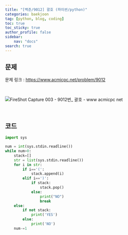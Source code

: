 ```yaml
---
title: "[백준/9012] 괄호 (파이썬/python)"
categories: baekjoon
tag: [python, blog, coding]
toc: true
toc_sticky: true
author_profile: false
sidebar:
    nav: "docs"
search: true
---
```


## 문제

문제 링크 : https://www.acmicpc.net/problem/9012

<br/>

![FireShot Capture 003 - 9012번_ 괄호 - www acmicpc net](https://user-images.githubusercontent.com/52556486/180444425-b6970baf-67a7-418e-975d-96b22f83dbf8.png)

<br/>

## 코드

```python
import sys

num = int(sys.stdin.readline())
while num>0:
    stack=[]
    str = list(sys.stdin.readline())
    for i in str:
        if i=='(':
            stack.append(i)
        elif i==')':
            if stack:
                stack.pop()
            else:
                print("NO")
                break
    else:
        if not stack:
            print('YES')
        else:
            print('NO')
    num-=1
```